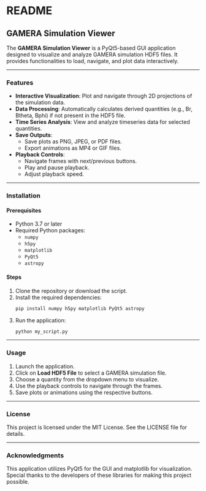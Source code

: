 # README

## GAMERA Simulation Viewer

The **GAMERA Simulation Viewer** is a PyQt5-based GUI application designed to visualize and analyze GAMERA simulation HDF5 files. It provides functionalities to load, navigate, and plot data interactively.

---

### Features
- **Interactive Visualization**: Plot and navigate through 2D projections of the simulation data.
- **Data Processing**: Automatically calculates derived quantities (e.g., Br, Btheta, Bphi) if not present in the HDF5 file.
- **Time Series Analysis**: View and analyze timeseries data for selected quantities.
- **Save Outputs**:
  - Save plots as PNG, JPEG, or PDF files.
  - Export animations as MP4 or GIF files.
- **Playback Controls**:
  - Navigate frames with next/previous buttons.
  - Play and pause playback.
  - Adjust playback speed.

---

### Installation

#### Prerequisites
- Python 3.7 or later
- Required Python packages:
  - `numpy`
  - `h5py`
  - `matplotlib`
  - `PyQt5`
  - `astropy`

#### Steps
1. Clone the repository or download the script.
2. Install the required dependencies:
   ```bash
   pip install numpy h5py matplotlib PyQt5 astropy
   ```
3. Run the application:
   ```bash
   python my_script.py
   ```

---

### Usage

1. Launch the application.
2. Click on **Load HDF5 File** to select a GAMERA simulation file.
3. Choose a quantity from the dropdown menu to visualize.
4. Use the playback controls to navigate through the frames.
5. Save plots or animations using the respective buttons.

---

### License
This project is licensed under the MIT License. See the LICENSE file for details.

---

### Acknowledgments
This application utilizes PyQt5 for the GUI and matplotlib for visualization. Special thanks to the developers of these libraries for making this project possible.

